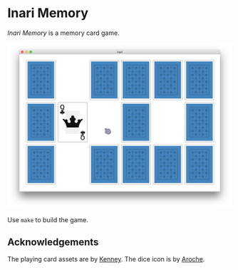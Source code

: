 # Inari Memory

_Inari Memory_ is a memory card game.

![Memory game screenshot](screenshot.png)

Use `make` to build the game.

## Acknowledgements

The playing card assets are by [Kenney](http://kenney.nl/assets). The dice icon is by [Aroche](http://aroche.deviantart.com/).
